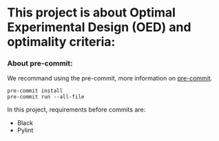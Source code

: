 # This project is about Optimal Experimental Design (OED) and optimality criteria:


### About pre-commit:

We recommand using the pre-commit, more information on [pre-commit](https://pre-commit.com/).

```
pre-commit install
pre-commit run --all-file
```

In this project, requirements before commits are:
* Black
* Pylint

